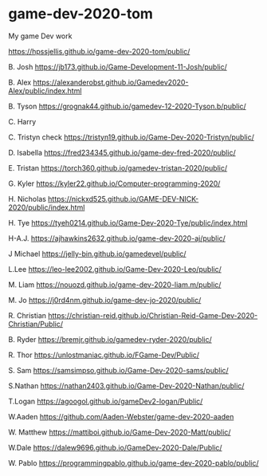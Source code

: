 # game-dev-2020-tom
My game Dev work



https://hpssjellis.github.io/game-dev-2020-tom/public/




B. Josh    https://jb173.github.io/Game-Development-11-Josh/public/

B. Alex   https://alexanderobst.github.io/Gamedev2020-Alex/public/index.html

B. Tyson   https://grognak44.github.io/gamedev-12-2020-Tyson.b/public/

C. Harry  

C. Tristyn check  https://tristyn19.github.io/Game-Dev-2020-Tristyn/public/

D. Isabella  https://fred234345.github.io/game-dev-fred-2020/public/

E. Tristan   https://torch360.github.io/gamedev-tristan-2020/public/

G. Kyler     https://kyler22.github.io/Computer-programming-2020/

H. Nicholas   https://nickxd525.github.io/GAME-DEV-NICK-2020/public/index.html

H. Tye  https://tyeh0214.github.io/Game-Dev-2020-Tye/public/index.html

H-A.J.   https://ajhawkins2632.github.io/game-dev-2020-aj/public/

J Michael  https://jelly-bin.github.io/gamedevel/public/

L.Lee   https://leo-lee2002.github.io/Game-Dev-2020-Leo/public/


M. Liam   https://nouozd.github.io/game-dev-2020-liam.m/public/

M. Jo     https://j0rd4nm.github.io/game-dev-jo-2020/public/


R. Christian    https://christian-reid.github.io/Christian-Reid-Game-Dev-2020-Christian/Public/

B. Ryder    https://bremjr.github.io/gamedev-ryder-2020/public/

R. Thor   https://unlostmaniac.github.io/FGame-Dev/Public/

S. Sam    https://samsimpso.github.io/Game-Dev-2020-sams/public/

S.Nathan     https://nathan2403.github.io/Game-Dev-2020-Nathan/public/


T.Logan   https://agoogol.github.io/gameDev2-logan/Public/

W.Aaden   https://github.com/Aaden-Webster/game-dev-2020-aaden


W. Matthew    https://mattiboi.github.io/Game-Dev-2020-Matt/public/


W.Dale    https://dalew9696.github.io/GameDev-2020-Dale/Public/

W. Pablo    https://programmingpablo.github.io/game-dev-2020-pablo/public/







